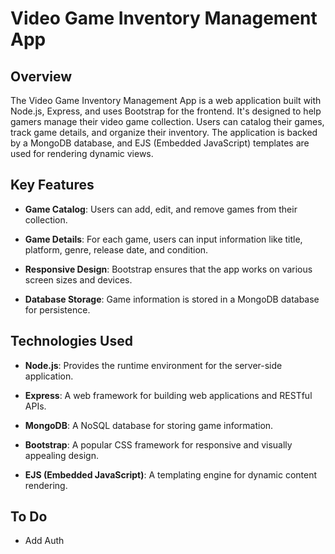 # Video Game Inventory Management App

## Overview

The Video Game Inventory Management App is a web application built with Node.js, Express, and uses Bootstrap for the frontend. It's designed to help gamers manage their video game collection. Users can catalog their games, track game details, and organize their inventory. The application is backed by a MongoDB database, and EJS (Embedded JavaScript) templates are used for rendering dynamic views.

## Key Features

- **Game Catalog**: Users can add, edit, and remove games from their collection.

- **Game Details**: For each game, users can input information like title, platform, genre, release date, and condition.

- **Responsive Design**: Bootstrap ensures that the app works on various screen sizes and devices.

- **Database Storage**: Game information is stored in a MongoDB database for persistence.

## Technologies Used

- **Node.js**: Provides the runtime environment for the server-side application.

- **Express**: A web framework for building web applications and RESTful APIs.

- **MongoDB**: A NoSQL database for storing game information.

- **Bootstrap**: A popular CSS framework for responsive and visually appealing design.

- **EJS (Embedded JavaScript)**: A templating engine for dynamic content rendering.
  
## To Do

- Add Auth





